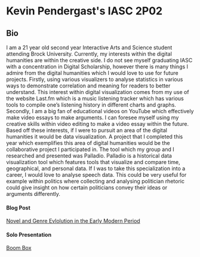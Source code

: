 # Kevin Pendergast's IASC 2P02 
## Bio
  

  I am a 21 year old second year Interactive Arts and Science student attending Brock University. Currently, my interests within the digital humanities are within the creative side. I do not see myself graduating IASC with a concentration in Digital Scholarship, however there is many things I admire from the digital humanities which I would love to use for future projects. Firstly, using various visualizers to analyse statistics in various ways to demonstrate correlation and meaning for readers to better understand. This interest within digital visualization comes from my use of the website Last.fm which is a music listening tracker which has various tools to compile one’s listening history in different charts and graphs. Secondly, I am a big fan of educational videos on YouTube which effectively make video essays to make arguments. I can foresee myself using my creative skills within video editing to make a video essay within the future. Based off these interests, if I were to pursuit an area of the digital humanities it would be data visualization. A project that I completed this year which exemplifies this area of digital humanities would be the collaborative project I participated in. The tool which my group and I researched and presented was Palladio. Palladio is a historical data visualization tool which features tools that visualize and compare time, geographical, and personal data. If I was to take this specialization into a career, I would love to analyse speech data. This could be very useful for example within politics where collecting and analysing politician rhetoric could give insight on how certain politicians convey their ideas or arguments differently. 
  
#### Blog Post
 [Novel and Genre Evlolution in the Early Modern Period](Blog.md)
 
#### Solo Presentation
[Boom Box](slides.html)

  
  
 
